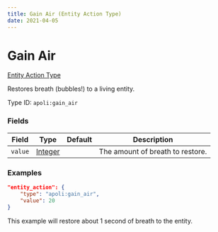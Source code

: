 ```yaml
---
title: Gain Air (Entity Action Type)
date: 2021-04-05
---
```


# Gain Air

[Entity Action Type](../entity_action_types.md)

Restores breath (bubbles!) to a living entity.

Type ID: `apoli:gain_air`


### Fields

Field  | Type | Default | Description
-------|------|---------|-------------
`value` | [Integer](../data_types/integer.md) |  | The amount of breath to restore.


### Examples

```json
"entity_action": {
    "type": "apoli:gain_air",
    "value": 20
}
```

This example will restore about 1 second of breath to the entity.
